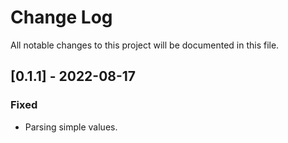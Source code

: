 # Change Log

All notable changes to this project will be documented in this file.

## [0.1.1] - 2022-08-17

### Fixed

 - Parsing simple values.

 